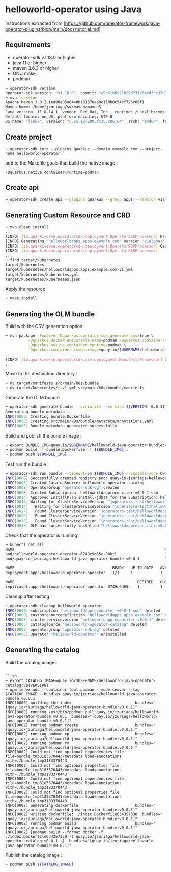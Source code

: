 # helloworld-operator using Java

Instructions extracted from [https://github.com/operator-framework/java-operator-plugins/blob/main/docs/tutorial.md]


## Requirements

- operator-sdk v.1.18.0 or higher
- java 11 or higher
- maven 3.6.3 or higher
- GNU make
- podman


```sh
➜ operator-sdk version
operator-sdk version: "v1.18.0", commit: "c9c61b6921b29d731e64cd3cc33d268215fb3b25", kubernetes version: "1.21", go version: "go1.17.7", GOOS: "linux", GOARCH: "amd64"
➜ mvn -version
Apache Maven 3.8.2 (ea98e05a04480131370aa0c110b8c54cf726c06f)
Maven home: /home/jzuriaga/sw/maven/maven3
Java version: 11.0.14.1, vendor: Red Hat, Inc., runtime: /usr/lib/jvm/java-11-openjdk-11.0.14.1.1-5.fc35.x86_64
Default locale: en_US, platform encoding: UTF-8
OS name: "linux", version: "5.16.12-200.fc35.x86_64", arch: "amd64", family: "unix"
```

## Create project

```
➜ operator-sdk init --plugins quarkus --domain example.com --project-name helloworld-operator
```

add to the Makefile goals that build the native image :

```
-Dquarkus.native.container-runtime=podman
```

## Create api

```sh
➜ operator-sdk create api --plugins quarkus --group apps --version v1alpha1 --kind HelloWorldApp
```

## Generating Custom Resource and CRD

```sh
➜ mvn clean install
..
[INFO] [io.quarkiverse.operatorsdk.deployment.OperatorSDKProcessor] Processed 'com.example.HelloWorldAppReconciler' reconciler named 'helloworldappreconciler' for 'helloworldapps.apps.example.com' resource (version 'apps.example.com/v1alpha1')
[INFO] Generating 'helloworldapps.apps.example.com' version 'v1alpha1' with com.example.HelloWorldApp (spec: com.example.HelloWorldAppSpec / status com.example.HelloWorldAppStatus)...
[INFO] [io.quarkiverse.operatorsdk.deployment.OperatorSDKProcessor] Generated helloworldapps.apps.example.com CRD:
[INFO] [io.quarkiverse.operatorsdk.deployment.OperatorSDKProcessor]   - v1 -> /home/jzuriaga/sandbox/operator.sdk/jello-operator/target/kubernetes/helloworldapps.apps.example.com-v1.yml
...
➜ find target/kubernetes
target/kubernetes
target/kubernetes/helloworldapps.apps.example.com-v1.yml
target/kubernetes/kubernetes.yml
target/kubernetes/kubernetes.json
```

Apply the resource

```sh
➜ make install

```

## Generating the OLM bundle

Build with the CSV generation option:

```sh
➜ mvn package -Pnative -Dquarkus.operator-sdk.generate-csv=true \
          -Dquarkus.docker.executable-name=podman -Dquarkus.container-image.build=true \
          -Dquarkus.native.container-runtime=podman \
          -Dquarkus.container-image.image=quay.io/$USERNAME/helloworld-java-operator:v0.0.1beta1-java
...
[INFO] [io.quarkiverse.operatorsdk.csv.deployment.ManifestsProcessor] Generating CSV for helloworldappreconciler controller -> /home/jzuriaga/sandbox/operator.sdk/jello-operator/target/manifests/helloworldappreconciler.csv.yml
...
```

Move to the destination directory :

```sh
➜ mv target/manifests src/main/k8s/bundle
➜ mv target/kubernetes/*-v1.yml src/main/k8s/bundle/manifests
```

Generate the OLM bundle

```sh
➜ operator-sdk generate bundle --overwrite --version ${VERSION:-0.0.1} --metadata --output-dir ./src/main/k8s/bundle
Generating bundle metadata
INFO[0000] Creating bundle.Dockerfile
INFO[0000] Creating src/main/k8s/bundle/metadata/annotations.yaml
INFO[0000] Bundle metadata generated suceessfully
```

Build and publish the bundle image :

```sh
➜ export BUNDLE_IMG=quay.io/$USERNAME/helloworld-java-operator-bundle:v${VERSION}
➜ podman build -f bundle.Dockerfile -t ${BUNDLE_IMG} .
➜ podman push ${BUNDLE_IMG}
```

Test run the bundle :

```sh
➜ operator-sdk run bundle --timeout=5m ${BUNDLE_IMG} --install-mode OwnNamespace
INFO[0008] Successfully created registry pod: quay-io-jzuriaga-helloworld-java-operator-bundle-v0-0-1
INFO[0008] Created CatalogSource: helloworld-operator-catalog
INFO[0008] OperatorGroup "operator-sdk-og" created
INFO[0008] Created Subscription: helloworldappreconciler-v0-0-1-sub
INFO[0014] Approved InstallPlan install-jdhtt for the Subscription: helloworldappreconciler-v0-0-1-sub
INFO[0014] Waiting for ClusterServiceVersion "joperators-test/helloworldappreconciler.v0.0.1" to reach 'Succeeded' phase
INFO[0014]   Waiting for ClusterServiceVersion "joperators-test/helloworldappreconciler.v0.0.1" to appear
INFO[0027]   Found ClusterServiceVersion "joperators-test/helloworldappreconciler.v0.0.1" phase: Pending
INFO[0029]   Found ClusterServiceVersion "joperators-test/helloworldappreconciler.v0.0.1" phase: Installing
INFO[0038]   Found ClusterServiceVersion "joperators-test/helloworldappreconciler.v0.0.1" phase: Succeeded
INFO[0038] OLM has successfully installed "helloworldappreconciler.v0.0.1"
```

Check that the operator is running :

```sh
➜ kubectl get all
NAME                                                                  READY   STATUS      RESTARTS   AGE
pod/helloworld-operator-operator-6749c9d65c-8bktl                     1/1     Running     0          5m41s
pod/quay-io-jzuriaga-helloworld-java-operator-bundle-v0-0-1           1/1     Running     0          6m4s

NAME                                           READY   UP-TO-DATE   AVAILABLE   AGE
deployment.apps/helloworld-operator-operator   1/1     1            1           5m41s

NAME                                                      DESIRED   CURRENT   READY   AGE
replicaset.apps/helloworld-operator-operator-6749c9d65c   1         1         1       5m41s
```

Cleanup after testing :

```sh
➜ operator-sdk cleanup helloworld-operator
INFO[0000] subscription "helloworldappreconciler-v0-0-1-sub" deleted
INFO[0000] customresourcedefinition "helloworldapps.apps.example.com" deleted
INFO[0005] clusterserviceversion "helloworldappreconciler.v0.0.1" deleted
INFO[0005] catalogsource "helloworld-operator-catalog" deleted
INFO[0005] operatorgroup "operator-sdk-og" deleted
INFO[0005] Operator "helloworld-operator" uninstalled
```

## Generating the catalog

Build the catalog image :

```og image :

```sh
➜ export CATALOG_IMAGE=quay.io/$USERNAME/helloworld-java-operator-catalog:v${VERSION}
➜ opm index add --container-tool podman --mode semver --tag $CATALOG_IMAGE --bundles quay.io/jzuriaga/helloworld-java-operator-bundle:v0.0.1
INFO[0000] building the index                            bundles="[quay.io/jzuriaga/helloworld-java-operator-bundle:v0.0.1]"
INFO[0000] running /usr/bin/podman pull quay.io/jzuriaga/helloworld-java-operator-bundle:v0.0.1  bundles="[quay.io/jzuriaga/helloworld-java-operator-bundle:v0.0.1]"
INFO[0002] running podman create                         bundles="[quay.io/jzuriaga/helloworld-java-operator-bundle:v0.0.1]"
INFO[0002] running podman cp                             bundles="[quay.io/jzuriaga/helloworld-java-operator-bundle:v0.0.1]"
INFO[0002] running podman rm                             bundles="[quay.io/jzuriaga/helloworld-java-operator-bundle:v0.0.1]"
INFO[0002] Could not find optional dependencies file     file=bundle_tmp3183370443/metadata load=annotations with=./bundle_tmp3183370443
INFO[0002] Could not find optional properties file       file=bundle_tmp3183370443/metadata load=annotations with=./bundle_tmp3183370443
INFO[0002] Could not find optional dependencies file     file=bundle_tmp3183370443/metadata load=annotations with=./bundle_tmp3183370443
INFO[0002] Could not find optional properties file       file=bundle_tmp3183370443/metadata load=annotations with=./bundle_tmp3183370443
INFO[0002] Generating dockerfile                         bundles="[quay.io/jzuriaga/helloworld-java-operator-bundle:v0.0.1]"
INFO[0002] writing dockerfile: ./index.Dockerfile634357330  bundles="[quay.io/jzuriaga/helloworld-java-operator-bundle:v0.0.1]"
INFO[0002] running podman build                          bundles="[quay.io/jzuriaga/helloworld-java-operator-bundle:v0.0.1]"
INFO[0002] [podman build --format docker -f ./index.Dockerfile634357330 -t quay.io/jzuriaga/helloworld-java-operator-catalog:v0.0.1 .]  bundles="[quay.io/jzuriaga/helloworld-java-operator-bundle:v0.0.1]"
```

Publish the catalog image :

```sh
➜ podman push ${CATALOG_IMAGE}
```
